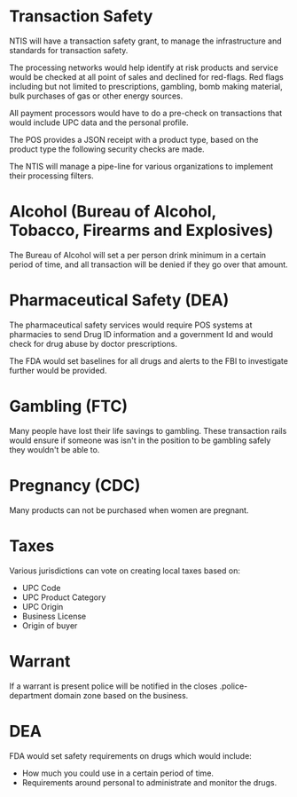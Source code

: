 # Transaction Safety

NTIS will have a transaction safety grant, to manage the infrastructure and standards for transaction safety.

The processing networks would help identify at risk products and service would be checked at all point of sales and declined for red-flags. Red flags including but not limited to prescriptions, gambling, bomb making material, bulk purchases of gas or other energy sources.

All payment processors would have to do a pre-check on transactions that would include UPC data and the personal profile.

The POS provides a JSON receipt with a product type, based on the product type the following security checks are made.

The NTIS will manage a pipe-line for various organizations to implement their processing filters.

# Alcohol (Bureau of Alcohol, Tobacco, Firearms and Explosives)

The Bureau of Alcohol will set a per person drink minimum in a certain period of time, and all transaction will be denied if they go over that amount.

# Pharmaceutical Safety (DEA)

The pharmaceutical safety services would require POS systems at pharmacies to send Drug ID information and a government Id and would check for drug abuse by doctor prescriptions.

The FDA would set baselines for all drugs and alerts to the FBI to investigate further would be provided.

# Gambling (FTC)

Many people have lost their life savings to gambling. These transaction rails would ensure if someone was isn't in the position to be gambling safely they wouldn't be able to.

# Pregnancy (CDC)

Many products can not be purchased when women are pregnant.

# Taxes

Various jurisdictions can vote on creating local taxes based on:

- UPC Code
- UPC Product Category
- UPC Origin
- Business License
- Origin of buyer

# Warrant

If a warrant is present police will be notified in the closes .police-department domain zone based on the business.

# DEA

FDA would set safety requirements on drugs which would include:

- How much you could use in a certain period of time.
- Requirements around personal to administrate and monitor the drugs.
